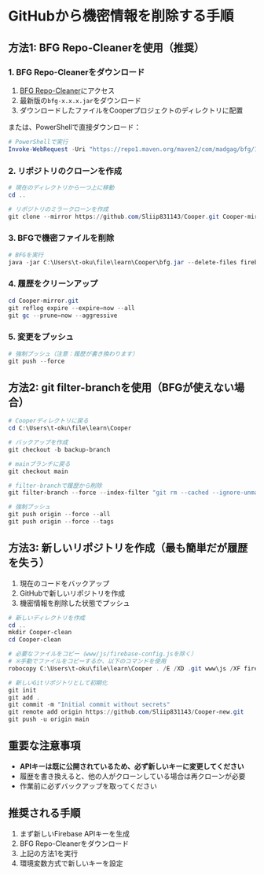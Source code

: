 # GitHubから機密情報を削除する手順

## 方法1: BFG Repo-Cleanerを使用（推奨）

### 1. BFG Repo-Cleanerをダウンロード

1. [BFG Repo-Cleaner](https://rtyley.github.io/bfg-repo-cleaner/)にアクセス
2. 最新版の`bfg-x.x.x.jar`をダウンロード
3. ダウンロードしたファイルをCooperプロジェクトのディレクトリに配置

または、PowerShellで直接ダウンロード：
```powershell
# PowerShellで実行
Invoke-WebRequest -Uri "https://repo1.maven.org/maven2/com/madgag/bfg/1.14.0/bfg-1.14.0.jar" -OutFile "bfg.jar"
```

### 2. リポジトリのクローンを作成

```powershell
# 現在のディレクトリから一つ上に移動
cd ..

# リポジトリのミラークローンを作成
git clone --mirror https://github.com/Sliip831143/Cooper.git Cooper-mirror.git
```

### 3. BFGで機密ファイルを削除

```powershell
# BFGを実行
java -jar C:\Users\t-oku\file\learn\Cooper\bfg.jar --delete-files firebase-config.js Cooper-mirror.git
```

### 4. 履歴をクリーンアップ

```powershell
cd Cooper-mirror.git
git reflog expire --expire=now --all
git gc --prune=now --aggressive
```

### 5. 変更をプッシュ

```powershell
# 強制プッシュ（注意：履歴が書き換わります）
git push --force
```

## 方法2: git filter-branchを使用（BFGが使えない場合）

```powershell
# Cooperディレクトリに戻る
cd C:\Users\t-oku\file\learn\Cooper

# バックアップを作成
git checkout -b backup-branch

# mainブランチに戻る
git checkout main

# filter-branchで履歴から削除
git filter-branch --force --index-filter "git rm --cached --ignore-unmatch www/js/firebase-config.js" --prune-empty --tag-name-filter cat -- --all

# 強制プッシュ
git push origin --force --all
git push origin --force --tags
```

## 方法3: 新しいリポジトリを作成（最も簡単だが履歴を失う）

1. 現在のコードをバックアップ
2. GitHubで新しいリポジトリを作成
3. 機密情報を削除した状態でプッシュ

```powershell
# 新しいディレクトリを作成
cd ..
mkdir Cooper-clean
cd Cooper-clean

# 必要なファイルをコピー（www/js/firebase-config.jsを除く）
# ※手動でファイルをコピーするか、以下のコマンドを使用
robocopy C:\Users\t-oku\file\learn\Cooper . /E /XD .git www\js /XF firebase-config.js

# 新しいGitリポジトリとして初期化
git init
git add .
git commit -m "Initial commit without secrets"
git remote add origin https://github.com/Sliip831143/Cooper-new.git
git push -u origin main
```

## 重要な注意事項

- **APIキーは既に公開されているため、必ず新しいキーに変更してください**
- 履歴を書き換えると、他の人がクローンしている場合は再クローンが必要
- 作業前に必ずバックアップを取ってください

## 推奨される手順

1. まず新しいFirebase APIキーを生成
2. BFG Repo-Cleanerをダウンロード
3. 上記の方法1を実行
4. 環境変数方式で新しいキーを設定